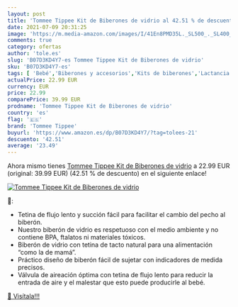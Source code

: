 ```yaml
---
layout: post
title: 'Tommee Tippee Kit de Biberones de vidrio al 42.51 % de descuento'
date: 2021-07-09 20:31:25
image: 'https://m.media-amazon.com/images/I/41En8PMD35L._SL500_._SL400_.jpg'
comments: true
category: ofertas
author: 'tole.es'
slug: 'B07D3KD4Y7-es Tommee Tippee Kit de Biberones de vidrio'
sku: 'B07D3KD4Y7-es'
tags: [ 'Bebé','Biberones y accesorios','Kits de biberones','Lactancia y alimentación','biberones','tommee','tommee tippee', ]
actualPrice: 22.99 EUR
currency: EUR
price: 22.99
comparePrice: 39.99 EUR
prodname: 'Tommee Tippee Kit de Biberones de vidrio'
country: 'es'
flag: '🇪🇸'
brand: 'Tommee Tippee'
buyurl: 'https://www.amazon.es/dp/B07D3KD4Y7/?tag=tolees-21'
descuento: '42.51'
average: '23.49'
---
```


Ahora mismo tienes [Tommee Tippee Kit de Biberones de vidrio](https://www.amazon.es/dp/B07D3KD4Y7/?tag=tolees-21) a 22.99 EUR (original: 39.99 EUR) (42.51 %  de descuento) en el siguiente enlace!

[![Tommee Tippee Kit de Biberones de vidrio](https://m.media-amazon.com/images/I/41En8PMD35L._SL500_._SL400_.jpg)](https://www.amazon.es/dp/B07D3KD4Y7/?tag=tolees-21)

🔎:

- Tetina de flujo lento y succión fácil para facilitar el cambio del pecho al biberón.
- Nuestro biberón de vidrio es respetuoso con el medio ambiente y no contiene BPA, ftalatos ni materiales tóxicos.
- Biberón de vidrio con tetina de tacto natural para una alimentación “como la de mamá”.
- Práctico diseño de biberón fácil de sujetar con indicadores de medida precisos.
- Válvula de aireación óptima con tetina de flujo lento para reducir la entrada de aire y el malestar que esto puede producirle al bebé.

[🛒 Visítala!!!](https://www.amazon.es/dp/B07D3KD4Y7/?tag=tolees-21)
